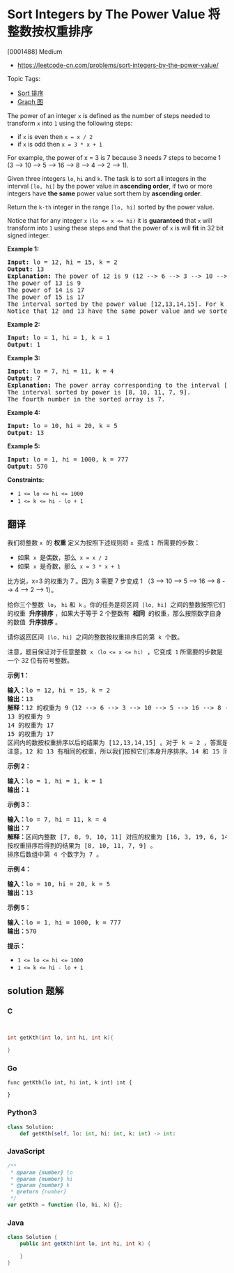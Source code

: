 # Sort Integers by The Power Value 将整数按权重排序

[0001488] Medium

- https://leetcode-cn.com/problems/sort-integers-by-the-power-value/

Topic Tags:

- [Sort 排序](https://leetcode-cn.com/tag/sort/)
- [Graph 图](https://leetcode-cn.com/tag/graph/)

The power of an integer `x` is defined as the number of steps needed to transform `x` into `1` using the following steps:

- if `x` is even then `x = x / 2`
- if `x` is odd then `x = 3 * x + 1`

For example, the power of x = 3 is 7 because 3 needs 7 steps to become 1 (3 --> 10 --> 5 --> 16 --> 8 --> 4 --> 2 --> 1).

Given three integers `lo`, `hi` and `k`. The task is to sort all integers in the interval `[lo, hi]` by the power value in **ascending order**, if two or more integers have **the same** power value sort them by **ascending order**.

Return the `k-th` integer in the range `[lo, hi]` sorted by the power value.

Notice that for any integer `x` `(lo <= x <= hi)` it is **guaranteed** that `x` will transform into `1` using these steps and that the power of `x` is will **fit** in 32 bit signed integer.

**Example 1:**

<pre><strong>Input:</strong> lo = 12, hi = 15, k = 2
<strong>Output:</strong> 13
<strong>Explanation:</strong> The power of 12 is 9 (12 --&gt; 6 --&gt; 3 --&gt; 10 --&gt; 5 --&gt; 16 --&gt; 8 --&gt; 4 --&gt; 2 --&gt; 1)
The power of 13 is 9
The power of 14 is 17
The power of 15 is 17
The interval sorted by the power value [12,13,14,15]. For k = 2 answer is the second element which is 13.
Notice that 12 and 13 have the same power value and we sorted them in ascending order. Same for 14 and 15.
</pre>

**Example 2:**

<pre><strong>Input:</strong> lo = 1, hi = 1, k = 1
<strong>Output:</strong> 1
</pre>

**Example 3:**

<pre><strong>Input:</strong> lo = 7, hi = 11, k = 4
<strong>Output:</strong> 7
<strong>Explanation:</strong> The power array corresponding to the interval [7, 8, 9, 10, 11] is [16, 3, 19, 6, 14].
The interval sorted by power is [8, 10, 11, 7, 9].
The fourth number in the sorted array is 7.
</pre>

**Example 4:**

<pre><strong>Input:</strong> lo = 10, hi = 20, k = 5
<strong>Output:</strong> 13
</pre>

**Example 5:**

<pre><strong>Input:</strong> lo = 1, hi = 1000, k = 777
<strong>Output:</strong> 570
</pre>

**Constraints:**

- `1 <= lo <= hi <= 1000`
- `1 <= k <= hi - lo + 1`

## 翻译

我们将整数 `x`  的 **权重** 定义为按照下述规则将 `x`  变成 `1`  所需要的步数：

- 如果  `x`  是偶数，那么  `x = x / 2`
- 如果  `x`  是奇数，那么  `x = 3 * x + 1`

比方说，x=3 的权重为 7 。因为 3 需要 7 步变成 1 （3 --> 10 --> 5 --> 16 --> 8 --> 4 --> 2 --> 1）。

给你三个整数  `lo`， `hi` 和  `k` 。你的任务是将区间  `[lo, hi]`  之间的整数按照它们的权重  **升序排序** ，如果大于等于 2 个整数有  **相同**  的权重，那么按照数字自身的数值  **升序排序** 。

请你返回区间  `[lo, hi]`  之间的整数按权重排序后的第  `k`  个数。

注意，题目保证对于任意整数  `x` `（lo <= x <= hi）` ，它变成  `1` 所需要的步数是一个 32 位有符号整数。

**示例 1：**

<pre><strong>输入：</strong>lo = 12, hi = 15, k = 2
<strong>输出：</strong>13
<strong>解释：</strong>12 的权重为 9（12 --&gt; 6 --&gt; 3 --&gt; 10 --&gt; 5 --&gt; 16 --&gt; 8 --&gt; 4 --&gt; 2 --&gt; 1）
13 的权重为 9
14 的权重为 17
15 的权重为 17
区间内的数按权重排序以后的结果为 [12,13,14,15] 。对于 k = 2 ，答案是第二个整数也就是 13 。
注意，12 和 13 有相同的权重，所以我们按照它们本身升序排序。14 和 15 同理。
</pre>

**示例 2：**

<pre><strong>输入：</strong>lo = 1, hi = 1, k = 1
<strong>输出：</strong>1
</pre>

**示例 3：**

<pre><strong>输入：</strong>lo = 7, hi = 11, k = 4
<strong>输出：</strong>7
<strong>解释：</strong>区间内整数 [7, 8, 9, 10, 11] 对应的权重为 [16, 3, 19, 6, 14] 。
按权重排序后得到的结果为 [8, 10, 11, 7, 9] 。
排序后数组中第 4 个数字为 7 。
</pre>

**示例 4：**

<pre><strong>输入：</strong>lo = 10, hi = 20, k = 5
<strong>输出：</strong>13
</pre>

**示例 5：**

<pre><strong>输入：</strong>lo = 1, hi = 1000, k = 777
<strong>输出：</strong>570
</pre>

**提示：**

- `1 <= lo <= hi <= 1000`
- `1 <= k <= hi - lo + 1`

## solution 题解

### C

```c


int getKth(int lo, int hi, int k){

}


```

### Go

```golang
func getKth(lo int, hi int, k int) int {

}
```

### Python3

```python
class Solution:
    def getKth(self, lo: int, hi: int, k: int) -> int:
```

### JavaScript

```javascript
/**
 * @param {number} lo
 * @param {number} hi
 * @param {number} k
 * @return {number}
 */
var getKth = function (lo, hi, k) {};
```

### Java

```java
class Solution {
    public int getKth(int lo, int hi, int k) {

    }
}
```
